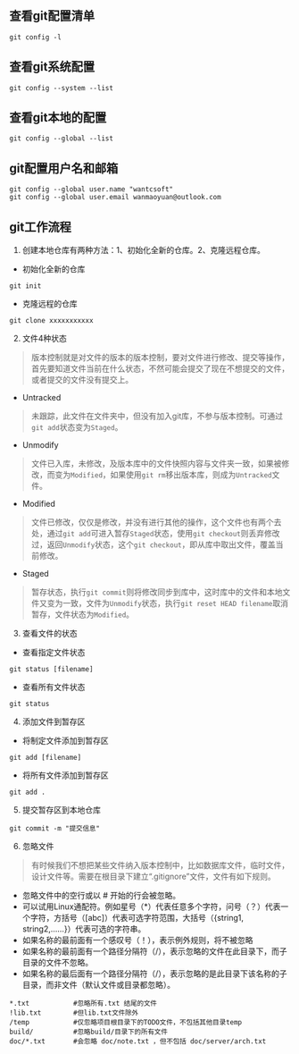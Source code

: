 ## 查看git配置清单
```shell
git config -l
```

## 查看git系统配置
```shell
git config --system --list
```

## 查看git本地的配置
```shell
git config --global --list
```

## git配置用户名和邮箱
```shell
git config --global user.name "wantcsoft"
git config --global user.email wanmaoyuan@outlook.com
```

## git工作流程
1. 创建本地仓库有两种方法：1、初始化全新的仓库。2、克隆远程仓库。
- 初始化全新的仓库
```shell
git init
```

- 克隆远程的仓库
```shell
git clone xxxxxxxxxxx
```

2. 文件4种状态
> 版本控制就是对文件的版本的版本控制，要对文件进行修改、提交等操作，首先要知道文件当前在什么状态，不然可能会提交了现在不想提交的文件，或者提交的文件没有提交上。

- Untracked
> 未跟踪，此文件在文件夹中，但没有加入git库，不参与版本控制。可通过```git add```状态变为```Staged```。

- Unmodify
> 文件已入库，未修改，及版本库中的文件快照内容与文件夹一致，如果被修改，而变为```Modified```，如果使用```git rm```移出版本库，则成为```Untracked```文件。

- Modified
> 文件已修改，仅仅是修改，并没有进行其他的操作，这个文件也有两个去处，通过```git add```可进入暂存```Staged```状态，使用```git checkout```则丢弃修改过，返回```Unmodify```状态，这个```git checkout```，即从库中取出文件，覆盖当前修改。

- Staged
> 暂存状态，执行```git commit```则将修改同步到库中，这时库中的文件和本地文件又变为一致，文件为```Unmodify```状态，执行```git reset HEAD filename```取消暂存，文件状态为```Modified```。

3. 查看文件的状态
- 查看指定文件状态
```shell
git status [filename]
```

- 查看所有文件状态
```shell
git status
```

4. 添加文件到暂存区
- 将制定文件添加到暂存区
```shell
git add [filename]
```

- 将所有文件添加到暂存区
```shell
git add .
```

5. 提交暂存区到本地仓库
```shell
git commit -m "提交信息"
```

6. 忽略文件
> 有时候我们不想把某些文件纳入版本控制中，比如数据库文件，临时文件，设计文件等。需要在根目录下建立“.gitignore”文件，文件有如下规则。

- 忽略文件中的空行或以 # 开始的行会被忽略。
- 可以试用Linux通配符。例如星号（*）代表任意多个字符，问号（？）代表一个字符，方括号（[abc]）代表可选字符范围，大括号（{string1, string2,……}）代表可选的字符串。
- 如果名称的最前面有一个感叹号（！），表示例外规则，将不被忽略
- 如果名称的最前面有一个路径分隔符（/），表示忽略的文件在此目录下，而子目录的文件不忽略。
- 如果名称的最后面有一个路径分隔符（/），表示忽略的是此目录下该名称的子目录，而非文件（默认文件或目录都忽略）。

```
*.txt           #忽略所有.txt 结尾的文件
!lib.txt        #但lib.txt文件除外
/temp           #仅忽略项目根目录下的TODO文件，不包括其他目录temp
build/          #忽略build/目录下的所有文件
doc/*.txt       #会忽略 doc/note.txt ，但不包括 doc/server/arch.txt
```

